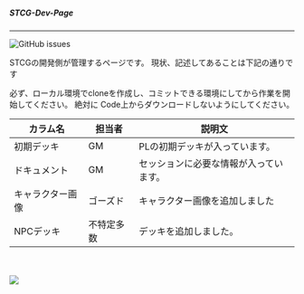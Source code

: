 ﻿##### STCG-Dev-Page
---
![GitHub issues](https://img.shields.io/github/issues-raw/stcg-document/STCG-Dev-Page.svg?color=red&label=%E5%95%8F%E9%A1%8C%E7%82%B9&style=for-the-badge)

STCGの開発側が管理するページです。
現状、記述してあることは下記の通りです

必ず、ローカル環境でcloneを作成し、コミットできる環境にしてから作業を開始してください。
絶対に Code上からダウンロードしないようにしてください。

| カラム名 | 担当者 | 説明文 |
----|----|---- 
| 初期デッキ | GM | PLの初期デッキが入っています。 |
| ドキュメント | GM | セッションに必要な情報が入っています。 |
| キャラクター画像 | ゴーズド | キャラクター画像を追加しました |
| NPCデッキ | 不特定多数 | デッキを追加しました。 |

<br><br>
![](https://img.gifmagazine.net/gifmagazine/images/3003682/original.gif)
